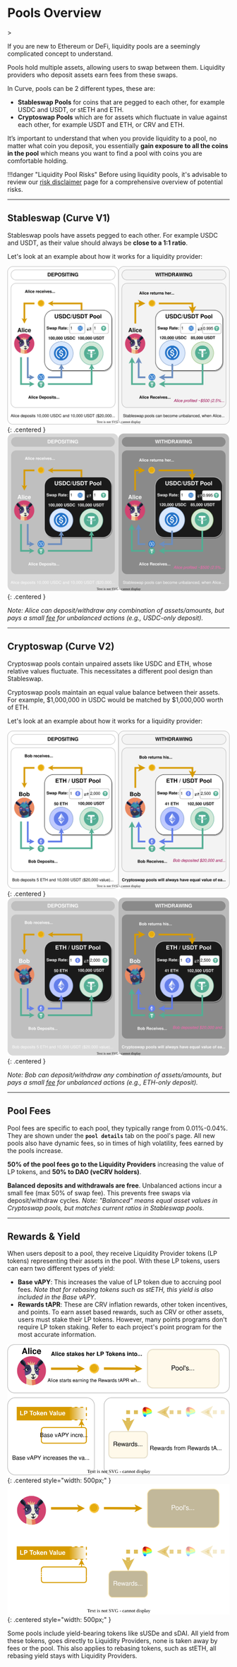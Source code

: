 <h1>Pools Overview</h1>>

If you are new to Ethereum or DeFi, liquidity pools are a seemingly complicated concept to understand.  

Pools hold multiple assets, allowing users to swap between them. Liquidity providers who deposit assets earn fees from these swaps.

In Curve, pools can be 2 different types, these are:

* **Stableswap Pools** for coins that are pegged to each other, for example USDC and USDT, or stETH and ETH.  
* **Cryptoswap Pools** which are for assets which fluctuate in value against each other, for example USDT and ETH, or CRV and ETH.

It’s important to understand that when you provide liquidity to a pool, no matter what coin you deposit, you essentially **gain exposure to all the coins in the pool** which means you want to find a pool with coins you are comfortable holding.

!!!danger "Liquidity Pool Risks"
    Before using liquidity pools, it's advisable to review our [risk disclaimer](../risks-security/risks/pool.md) page for a comprehensive overview of potential risks.

---

## **Stableswap** (**Curve V1**)

Stableswap pools have assets pegged to each other.  For example USDC and USDT, as their value should always be **close to a 1:1 ratio**.

Let's look at an example about how it works for a liquidity provider:

![Stableswap](../images/pools/stableswap.svg#only-light){: .centered }
![Stableswap](../images/pools/stableswap-dark.svg#only-dark){: .centered }

*Note: Alice can deposit/withdraw any combination of assets/amounts, but pays a small [fee](#pool-fees) for unbalanced actions (e.g., USDC-only deposit).*

---

## **Cryptoswap** (**Curve V2**)

Cryptoswap pools contain unpaired assets like USDC and ETH, whose relative values fluctuate. This necessitates a different pool design than Stableswap.

Cryptoswap pools maintain an equal value balance between their assets. For example, $1,000,000 in USDC would be matched by $1,000,000 worth of ETH.

Let's look at an example about how it works for a liquidity provider:

![Cryptoswap](../images/pools/cryptoswap.svg#only-light){: .centered }
![Cryptoswap](../images/pools/cryptoswap-dark.svg#only-dark){: .centered }

*Note: Bob can deposit/withdraw any combination of assets/amounts, but pays a small [fee](#pool-fees) for unbalanced actions (e.g., ETH-only deposit).*

---

## **Pool Fees**

Pool fees are specific to each pool, they typically range from 0.01%-0.04%.  They are shown under the **`pool details`** tab on the pool's page.   All new pools also have dynamic fees, so in times of high volatility, fees earned by the pools increase.

**50% of the pool fees go to the Liquidity Providers** increasing the value of LP tokens, and **50% to DAO (veCRV holders)**.

**Balanced deposits and withdrawals are free**. Unbalanced actions incur a small fee (max 50% of swap fee). This prevents free swaps via deposit/withdraw cycles. *Note: "Balanced" means equal asset values in Cryptoswap pools, but matches current ratios in Stableswap pools*.

---

## **Rewards & Yield**

When users deposit to a pool, they receive Liquidity Provider tokens (LP tokens) representing their assets in the pool.  With these LP tokens, users can earn two different types of yield:

* **Base vAPY**: This increases the value of LP token due to accruing pool fees.  *Note that for rebasing tokens such as stETH, this yield is also included in the Base vAPY*.
* **Rewards tAPR**: These are CRV inflation rewards, other token incentives, and points. To earn asset based rewards, such as CRV or other assets, users must stake their LP tokens. However, many points programs don't require LP token staking. Refer to each project's point program for the most accurate information.

![Rewards](../images/pools/rewards.svg#only-light){: .centered style="width: 500px;" }
![Rewards](../images/pools/rewards-dark.svg#only-dark){: .centered style="width: 500px;" }

Some pools include yield-bearing tokens like sUSDe and sDAI. All yield from these tokens, goes directly to Liquidity Providers, none is taken away by fees or the pool.  This also applies to rebasing tokens, such as stETH, all rebasing yield stays with Liquidity Providers.